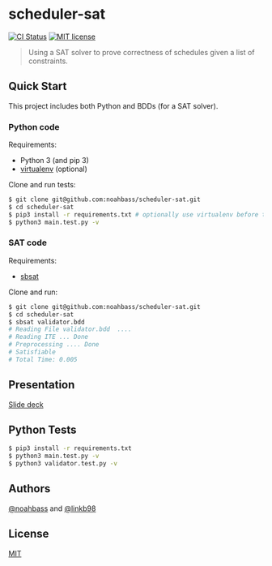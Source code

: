 # scheduler-sat

[![CI Status](https://github.com/noahbass/scheduler-sat/workflows/ci/badge.svg)](https://github.com/noahbass/scheduler-sat/actions?query=workflow%3Aci)
[![MIT license](https://img.shields.io/github/license/noahbass/scheduler-sat.svg)](http://opensource.org/licenses/MIT)

> Using a SAT solver to prove correctness of schedules given a list of constraints.

## Quick Start

This project includes both Python and BDDs (for a SAT solver).

### Python code

Requirements:

- Python 3 (and pip 3)
- [virtualenv](https://virtualenv.pypa.io/en/latest/) (optional)

Clone and run tests:

```sh
$ git clone git@github.com:noahbass/scheduler-sat.git
$ cd scheduler-sat
$ pip3 install -r requirements.txt # optionally use virtualenv before this step
$ python3 main.test.py -v
```

### SAT code

Requirements:

- [sbsat](http://gauss.ececs.uc.edu/franco_files/sbsat.html)

Clone and run:

```sh
$ git clone git@github.com:noahbass/scheduler-sat.git
$ cd scheduler-sat
$ sbsat validator.bdd
# Reading File validator.bdd  ....
# Reading ITE ... Done
# Preprocessing .... Done                            
# Satisfiable
# Total Time: 0.005
```

## Presentation

[Slide deck](https://docs.google.com/presentation/d/1xzLT3W-2BYiKr6U1CkECqEIgpgrT6bFV3VBb8qw0oyE/edit?usp=sharing)

## Python Tests

```sh
$ pip3 install -r requirements.txt
$ python3 main.test.py -v
$ python3 validator.test.py -v
```

## Authors

[@noahbass](https://github.com/noahbass) and [@linkb98](https://github.com/linkb98)

## License

[MIT](LICENSE)
